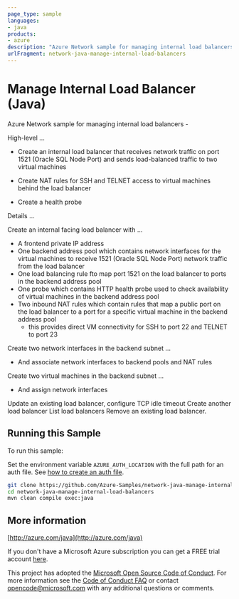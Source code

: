 ```yaml
---
page_type: sample
languages:
- java
products:
- azure
description: "Azure Network sample for managing internal load balancers."
urlFragment: network-java-manage-internal-load-balancers
---
```


# Manage Internal Load Balancer (Java)


  Azure Network sample for managing internal load balancers -
 
  High-level ...
 
  - Create an internal load balancer that receives network traffic on
    port 1521 (Oracle SQL Node Port) and sends load-balanced traffic
    to two virtual machines
 
  - Create NAT rules for SSH and TELNET access to virtual
    machines behind the load balancer
 
  - Create a health probe
 
  Details ...
 
  Create an internal facing load balancer with ...
  - A frontend private IP address
  - One backend address pool which contains network interfaces for the virtual
    machines to receive 1521 (Oracle SQL Node Port) network traffic from the load balancer
  - One load balancing rule fto map port 1521 on the load balancer to
    ports in the backend address pool
  - One probe which contains HTTP health probe used to check availability
    of virtual machines in the backend address pool
  - Two inbound NAT rules which contain rules that map a public port on the load
    balancer to a port for a specific virtual machine in the backend address pool
    - this provides direct VM connectivity for SSH to port 22 and TELNET to port 23
 
  Create two network interfaces in the backend subnet ...
  - And associate network interfaces to backend pools and NAT rules
 
  Create two virtual machines in the backend subnet ...
  - And assign network interfaces
 
  Update an existing load balancer, configure TCP idle timeout
  Create another load balancer
  List load balancers
  Remove an existing load balancer.
 

## Running this Sample

To run this sample:

Set the environment variable `AZURE_AUTH_LOCATION` with the full path for an auth file. See [how to create an auth file](https://github.com/Azure/azure-libraries-for-java/blob/master/AUTH.md).

```bash
git clone https://github.com/Azure-Samples/network-java-manage-internal-load-balancers.git
cd network-java-manage-internal-load-balancers
mvn clean compile exec:java
```

## More information

[http://azure.com/java](http://azure.com/java)

If you don't have a Microsoft Azure subscription you can get a FREE trial account [here](http://go.microsoft.com/fwlink/?LinkId=330212).

This project has adopted the [Microsoft Open Source Code of Conduct](https://opensource.microsoft.com/codeofconduct/). For more information see the [Code of Conduct FAQ](https://opensource.microsoft.com/codeofconduct/faq/) or contact [opencode@microsoft.com](mailto:opencode@microsoft.com) with any additional questions or comments.
